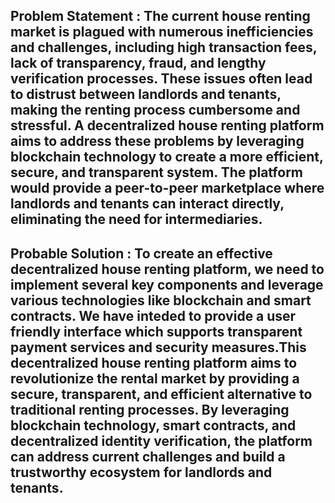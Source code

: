 Problem Statement : The current house renting market is plagued with numerous inefficiencies and challenges, including high transaction fees,
                    lack of transparency, fraud, and lengthy verification processes. These issues often lead to distrust between landlords and
                    tenants, making the renting process cumbersome and stressful.
                    A decentralized house renting platform aims to address these problems by leveraging blockchain technology to create a more
                    efficient, secure, and transparent system. The platform would provide a peer-to-peer marketplace where landlords and tenants
                    can interact directly, eliminating the need for intermediaries. 
-----------------------------------------------------------------------------------------------------------------------------------------------------------------------                    
Probable Solution : To create an effective decentralized house renting platform, we need to implement several key components and leverage various
                    technologies like blockchain and smart contracts. We have inteded to provide a user friendly interface which supports transparent
                    payment services and security measures.This decentralized house renting platform aims to revolutionize the rental market by providing
                    a secure, transparent, and efficient alternative to traditional renting processes. By leveraging blockchain technology, smart contracts,
                    and decentralized identity verification, the platform can address current challenges and build a trustworthy ecosystem for landlords and tenants.
-----------------------------------------------------------------------------------------------------------------------------------------------------------------------
